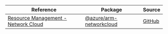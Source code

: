 | Reference | Package | Source |
|---|---|---|
|[Resource Management - Network Cloud](arm-networkcloud-readme.md)|[@azure/arm-networkcloud](https://www.npmjs.com/package/@azure/arm-networkcloud)|[GitHub](https://github.com/Azure/azure-sdk-for-js/blob/main/sdk/networkcloud/arm-networkcloud)|
